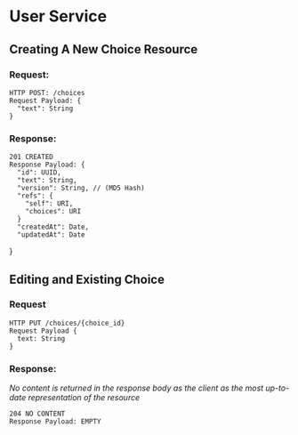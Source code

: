 # User Service

## Creating A New Choice Resource

### Request:

    HTTP POST: /choices
    Request Payload: {
      "text": String
    }

### Response:

    201 CREATED
    Response Payload: {
      "id": UUID,
      "text": String,
      "version": String, // (MD5 Hash)
      "refs": {
        "self": URI,
        "choices": URI
      }
      "createdAt": Date,
      "updatedAt": Date
  }

## Editing and Existing Choice

### Request

    HTTP PUT /choices/{choice_id}
    Request Payload {
      text: String
    }

### Response:

*No content is returned in the response body as the client as the most up-to-date representation of the resource*

    204 NO CONTENT
    Response Payload: EMPTY

